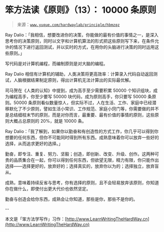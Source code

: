 # 笨方法读《原则》（13）： 10000 条原则

> 来源：[`www.yuque.com/hardwaylab/principle/hbmzqz`](https://www.yuque.com/hardwaylab/principle/hbmzqz)



Ray Dalio：「我相信，想要改进你的决策，你能做的最有价值的事情之一，是深入思考你的决策原则，同时以文字和计算机算法的形式把这些原则写下来，在条件允许的情况下进行返回测试，并以实时的方式，在用你的头脑进行决策的同时运用这些原则。」 

写代码是对计算机编程，而编制原则是对大脑的编程。 

Ray Dalio 相信有计算机的辅助，人类决策将更高效率：计算录入代码自动返回测试，人脑根据结果制定原则，得出计算机无法计算出的实际最优解。 

司马贺在《人类的认知》中提到，成为高手至少需要积累 50000 个知识组块，成为编程高手，你至少要写 50000 块代码，成为原则高手，你只要写 50000 条原则。50000 条原则看似数量惊人，但实际不过，人在生活、工作、家庭中已经潜移默化了不少原则，譬如生活小常识、工作规范、家庭小窍门等，你需要做的并不是总结细枝末节的原则，而是对你而言，最重要、最有价值的事情的原则，这些原则大概占总原则的 20%，就是 10000 条。 

Ray Dalio：「我了解到，如果你以勤奋和有创造性的方式工作，你几乎可以得到你想要的任何东西，但你不可能同时得到所有东西。成熟意味着你可以放弃一些好的选择，从而追求更好的选择。」 

勤奋，即专注、重复、努力、坚毅；创造，即创新、改变、升级、创作。这两种可贵的品质集合在一起，你可以得到任何东西，但欲望无限，精力有限，你只能作出选择——选择更好的，放弃好的；选择真实的，放弃你以为的；选择独立，放弃盲从。 

成熟，意味着持续反省与思考，你有选择的原则，且不会轻易放弃该原则，你知道你在做什么，即使付出更大代价也依然坚定。 

勤奋与创造会给你东西，成熟会让你知道，那些是你，那些不是你的。 

-- 

本文是「笨方法学写作」习作：[http://www.LearnWritingTheHardWay.cn](http://www.LearnWritingTheHardWay.cn)